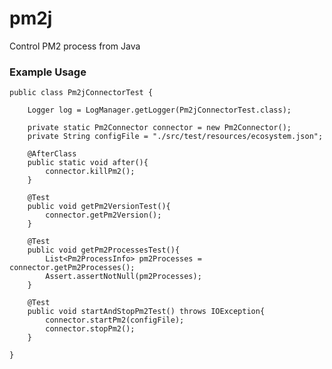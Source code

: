 # pm2j
Control PM2 process from Java  


### Example Usage

	public class Pm2jConnectorTest {
		
		Logger log = LogManager.getLogger(Pm2jConnectorTest.class);
	
		private static Pm2Connector connector = new Pm2Connector();
		private String configFile = "./src/test/resources/ecosystem.json";
		
		@AfterClass
		public static void after(){
			connector.killPm2();
		}
		
		@Test
		public void getPm2VersionTest(){
			connector.getPm2Version();
		}
		
		@Test
		public void getPm2ProcessesTest(){
			List<Pm2ProcessInfo> pm2Processes = connector.getPm2Processes();
			Assert.assertNotNull(pm2Processes);
		}
		
		@Test
		public void startAndStopPm2Test() throws IOException{
			connector.startPm2(configFile);
			connector.stopPm2();
		}
	
	}
